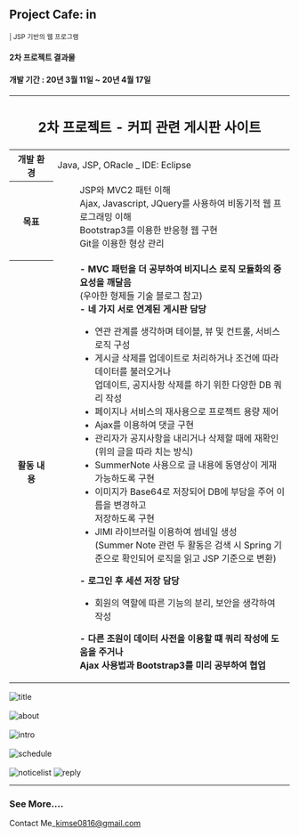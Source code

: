 <h2>Project Cafe: in</h2><small>| JSP 기반의 웹 프로그램</small>
<h4>2차 프로젝트 결과물<h4>
<h4>개발 기간 : 20년 3월 11일 ~ 20년 4월 17일</h4>
<table>
  <tr>
    <thead>
    <th colspan="2">
      <h2>2차 프로젝트 - 커피 관련 게시판 사이트</h2>
    </th>
  </tr>
  </thead>
  <tbody>
  <tr>
    <th width=100>개발 환경</th>
    <td width=600>Java, JSP, ORacle _ IDE: Eclipse</td>
  </tr>
  <tr>
    <th>목표</th>
    <td>
      <dl>
        <dd>JSP와 MVC2 패턴 이해</dd>
        <dd>Ajax, Javascript, JQuery를 사용하여 비동기적 웹 프로그래밍 이해</dd>
        <dd>Bootstrap3를 이용한 반응형 웹 구현</dd>
        <dd>Git을 이용한 형상 관리</dd>
      </dl>
    </td>
  </tr>
  <tr>
    <th>활동 내용</th>
    <td>
      <dl>
        <dd><b>- MVC 패턴을 더 공부하여 비지니스 로직 모듈화의 중요성을 깨달음</b></dd>
        <dd>(우아한 형제들 기술 블로그 참고)</dd>
        <dd><b>- 네 가지 서로 연계된 게시판 담당</b></dd>
        <dd>
          <ul>
            <li> 연관 관계를 생각하며 테이블, 뷰 및 컨트롤, 서비스 로직 구성</li>
            <li> 게시글 삭제를 업데이트로 처리하거나 조건에 따라 데이터를 불러오거나<br />
              업데이트, 공지사항 삭제를 하기 위한 다양한 DB 쿼리 작성</li>
            <li> 페이지나 서비스의 재사용으로 프로젝트 용량 제어</li>
            <li> Ajax를 이용하여 댓글 구현</li>
            <li> 관리자가 공지사항을 내리거나 삭제할 때에 재확인<br />
              (위의 글을 따라 치는 방식)</li>
            <li> SummerNote 사용으로 글 내용에 동영상이 게재 가능하도록 구현</li>
            <li> 이미지가 Base64로 저장되어 DB에 부담을 주어 이름을 변경하고<br />
              저장하도록 구현</li>
            <li> JIMI 라이브러릴 이용하여 썸네일 생성<br />
              (Summer Note 관련 두 활동은 검색 시 Spring 기준으로 확인되어 로직을 읽고 JSP 기준으로 변환)</li>
          </ul>
        </dd>
        <dd><b>- 로그인 후 세션 저장 담당</b></dd>
        <dd><ul><li>회원의 역할에 따른 기능의 분리, 보안을 생각하여 작성</li></ul></dd>
        <dd><b>- 다른 조원이 데이터 사전을 이용할 떄 쿼리 작성에 도움을 주거나<br />
          Ajax 사용법과 Bootstrap3를 미리 공부하여 협업</b></dd>
        </dl>
      </td>
  </tr>
  </tbody>
 </table>
  
  <img src="https://user-images.githubusercontent.com/57349788/86536588-d82fe700-bf23-11ea-85e9-835e55be892b.png" alt="title" />
  <br /><br />
  <img src="https://user-images.githubusercontent.com/57349788/86536590-db2ad780-bf23-11ea-97fd-b4ce1e04e890.png" alt="about" />
  <br /><br />
  <img src="https://user-images.githubusercontent.com/57349788/86536593-dd8d3180-bf23-11ea-83e5-e49054d55827.png" alt="intro" />
  <br /><br />
  <img src="https://user-images.githubusercontent.com/57349788/86536594-dfef8b80-bf23-11ea-941c-ceb95bd4d6bc.png" alt="schedule" />
  <br /><br />
  <img src="https://user-images.githubusercontent.com/57349788/86536598-e251e580-bf23-11ea-9fa4-c816f0f88516.png" alt="noticelist" />
  <img src="https://user-images.githubusercontent.com/57349788/86536601-e4b43f80-bf23-11ea-9bc9-52e64c932114.png" alt="reply" />
<br />
  <hr />
  <h3>See More....</h3>
 Contact Me_<a href="https://mail.google.com/mail/u/0/#inbox?compose=CllgCJlKpGjBkBMsRXBGbgZrrbzzsqshSzdwxsxBCRfkBRRHThPlWGLPVSztwXCcgkSSzWrQJxV">kimse0816@gmail.com</a>
